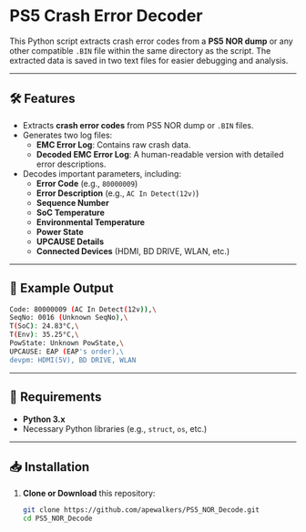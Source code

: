 # PS5 Crash Error Decoder

This Python script extracts crash error codes from a **PS5 NOR dump** or any other compatible `.BIN` file within the same directory as the script. The extracted data is saved in two text files for easier debugging and analysis.

---

## 🛠 Features

- Extracts **crash error codes** from PS5 NOR dump or `.BIN` files.
- Generates two log files:
  - **EMC Error Log**: Contains raw crash data.
  - **Decoded EMC Error Log**: A human-readable version with detailed error descriptions.
- Decodes important parameters, including:
  - **Error Code** (e.g., `80000009`)
  - **Error Description** (e.g., `AC In Detect(12v)`)
  - **Sequence Number**
  - **SoC Temperature**
  - **Environmental Temperature**
  - **Power State**
  - **UPCAUSE Details**
  - **Connected Devices** (HDMI, BD DRIVE, WLAN, etc.)

---

## :open_file_folder: Example Output
```sh
Code: 80000009 (AC In Detect(12v)),\
SeqNo: 0016 (Unknown SeqNo),\
T(SoC): 24.83°C,\
T(Env): 35.25°C,\
PowState: Unknown PowState,\
UPCAUSE: EAP (EAP's order),\
devpm: HDMI(5V), BD DRIVE, WLAN
```

---

## :pushpin: Requirements

- **Python 3.x**
- Necessary Python libraries (e.g., `struct`, `os`, etc.)

---

## :inbox_tray: Installation

1. **Clone or Download** this repository:
   ```sh
   git clone https://github.com/apewalkers/PS5_NOR_Decode.git
   cd PS5_NOR_Decode
